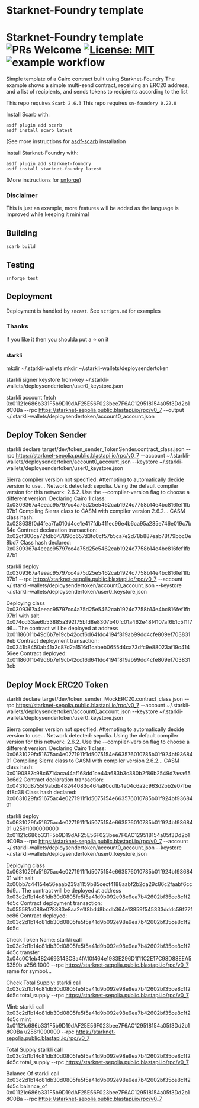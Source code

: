 # Starknet-Foundry template

# Starknet-Foundry template ![PRs Welcome](https://img.shields.io/badge/PRs-welcome-green.svg) [![License: MIT](https://img.shields.io/badge/License-MIT-yellow.svg)](https://github.com/amanusk/starknet-foundry-template/blob/main/LICENSE) ![example workflow](https://github.com/amanusk/starknet-foundry-template/actions/workflows/scarb.yml/badge.svg)

Simple template of a Cairo contract built using Starknet-Foundry
The example shows a simple multi-send contract, receiving an ERC20 address, and a list of recipients, and sends tokens to recipients according to the list

This repo requires `Scarb 2.6.3`
This repo requires `sn-foundery 0.22.0`

Install Scarb with:

```
asdf plugin add scarb
asdf install scarb latest
```

(See more instructions for [asdf-scarb](https://github.com/software-mansion/asdf-scarb) installation

Install Starknet-Foundry with:

```
asdf plugin add starknet-foundry
asdf install starknet-foundry latest

```

(More instructions for [snforge](https://github.com/foundry-rs/starknet-foundry))

### Disclaimer

This is just an example, more features will be added as the language is improved while keeping it minimal

## Building

```
scarb build
```

## Testing

```
snforge test
```

## Deployment

Deployment is handled by `sncast`. See `scripts.md` for examples

### Thanks

If you like it then you shoulda put a ⭐ on it



#### starkli

mkdir ~/.starkli-wallets
mkdir ~/.starkli-wallets/deploysendertoken

starkli signer keystore from-key ~/.starkli-wallets/deploysendertoken/user0_keystore.json

starkli account fetch 0x01121c686b331F5b9D19dAF25E56F023bee7F6AC129518154a05f3Dd2b1dC0Ba --rpc https://starknet-sepolia.public.blastapi.io/rpc/v0_7 --output ~/.starkli-wallets/deploysendertoken/account0_account.json

## Deploy Token Sender

starkli declare target/dev/token_sender_TokenSender.contract_class.json --rpc https://starknet-sepolia.public.blastapi.io/rpc/v0_7 --account ~/.starkli-wallets/deploysendertoken/account0_account.json --keystore ~/.starkli-wallets/deploysendertoken/user0_keystore.json

Sierra compiler version not specified. Attempting to automatically decide version to use...
Network detected: sepolia. Using the default compiler version for this network: 2.6.2. Use the --compiler-version flag to choose a different version.
Declaring Cairo 1 class: 0x0309367a4eeac95797cc4a75d25e5462cab1924c7758b14e4bc816fef1fb97b1
Compiling Sierra class to CASM with compiler version 2.6.2...
CASM class hash: 0x028638f0d4fea7fa010d4ce1e417fdb411ec96e4b6ca95a285e746e019c7b54e
Contract declaration transaction: 0x02cf300ca72fdb647896c657d3fc0cf57b5ca7e2d78b887eab78f79bbc0e8bd7
Class hash declared:
0x0309367a4eeac95797cc4a75d25e5462cab1924c7758b14e4bc816fef1fb97b1

starkli deploy 0x0309367a4eeac95797cc4a75d25e5462cab1924c7758b14e4bc816fef1fb97b1 --rpc https://starknet-sepolia.public.blastapi.io/rpc/v0_7 --account ~/.starkli-wallets/deploysendertoken/account0_account.json --keystore ~/.starkli-wallets/deploysendertoken/user0_keystore.json

Deploying class 0x0309367a4eeac95797cc4a75d25e5462cab1924c7758b14e4bc816fef1fb97b1 with salt 0x074cd33ae6b53885a392f75bfd8e8307b40fc01a462e48f4107af6b1c5f1f7d6...
The contract will be deployed at address 0x01186011b49d6b7e19cb42ccf6d641dc4194f819ab99dd4cfe809ef7038319eb
Contract deployment transaction: 0x0341b8450ab41a2c87d2a1516d1cabeb0655d4ca73dfc9e88023af19c41456ee
Contract deployed:
0x01186011b49d6b7e19cb42ccf6d641dc4194f819ab99dd4cfe809ef7038319eb

## Deploy Mock ERC20 Token

starkli declare target/dev/token_sender_MockERC20.contract_class.json --rpc https://starknet-sepolia.public.blastapi.io/rpc/v0_7 --account ~/.starkli-wallets/deploysendertoken/account0_account.json --keystore ~/.starkli-wallets/deploysendertoken/user0_keystore.json

Sierra compiler version not specified. Attempting to automatically decide version to use...
Network detected: sepolia. Using the default compiler version for this network: 2.6.2. Use the --compiler-version flag to choose a different version.
Declaring Cairo 1 class: 0x0631029fa51675ac4e0271911f1d5075154e663576010785b01f924bf9368401
Compiling Sierra class to CASM with compiler version 2.6.2...
CASM class hash: 0x0190887c98c6714aca44af168dd1ce44a683b3c380b2f86b2549d7aea653c6d2
Contract declaration transaction: 0x04310d8755f9abdb48244083c464a80cd1b4e04c6a2c963d2bb2e07fbe4f8c38
Class hash declared:
0x0631029fa51675ac4e0271911f1d5075154e663576010785b01f924bf9368401

starkli deploy 0x0631029fa51675ac4e0271911f1d5075154e663576010785b01f924bf9368401 u256:1000000000 0x01121c686b331F5b9D19dAF25E56F023bee7F6AC129518154a05f3Dd2b1dC0Ba --rpc https://starknet-sepolia.public.blastapi.io/rpc/v0_7 --account ~/.starkli-wallets/deploysendertoken/account0_account.json --keystore ~/.starkli-wallets/deploysendertoken/user0_keystore.json

Deploying class 0x0631029fa51675ac4e0271911f1d5075154e663576010785b01f924bf9368401 with salt 0x00bb7c44154e56eaab239a1159b85cecf4188aabf2b2da29c86c2faabf6cc8d9...
The contract will be deployed at address 0x03c2d1b14c81db30d0805fe5f5a41d9b092e98e9ea7b42602bf35ce8c1f24d5c
Contract deployment transaction: 0x055581c088e078883e8aa2e1f8bdd8bcdb364e13859f545333dddc59f27fec86
Contract deployed:
0x03c2d1b14c81db30d0805fe5f5a41d9b092e98e9ea7b42602bf35ce8c1f24d5c

Check Token Name:
starkli call 0x03c2d1b14c81db30d0805fe5f5a41d9b092e98e9ea7b42602bf35ce8c1f24d5c transfer 0x04c0C1eb4824693143C3a4fA10f464e1983E296D1f11C2E17C98D88EEA56359b u256:1000 --rpc https://starknet-sepolia.public.blastapi.io/rpc/v0_7
same for symbol...

Check Total Supply:
starkli call 0x03c2d1b14c81db30d0805fe5f5a41d9b092e98e9ea7b42602bf35ce8c1f24d5c total_supply --rpc https://starknet-sepolia.public.blastapi.io/rpc/v0_7


Mint:
starkli call 0x03c2d1b14c81db30d0805fe5f5a41d9b092e98e9ea7b42602bf35ce8c1f24d5c mint 0x01121c686b331F5b9D19dAF25E56F023bee7F6AC129518154a05f3Dd2b1dC0Ba u256:1000000  --rpc https://starknet-sepolia.public.blastapi.io/rpc/v0_7


Total Supply
starkli call 0x03c2d1b14c81db30d0805fe5f5a41d9b092e98e9ea7b42602bf35ce8c1f24d5c total_supply --rpc https://starknet-sepolia.public.blastapi.io/rpc/v0_7

Balance Of
starkli call 0x03c2d1b14c81db30d0805fe5f5a41d9b092e98e9ea7b42602bf35ce8c1f24d5c balance_of 0x01121c686b331F5b9D19dAF25E56F023bee7F6AC129518154a05f3Dd2b1dC0Ba --rpc https://starknet-sepolia.public.blastapi.io/rpc/v0_7